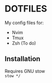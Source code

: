 # DOTFILES
My config files for:
- Nvim
- Tmux
- Zsh (To do)

## Installation
Requires GNU stow   
`stow */`

